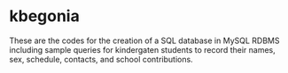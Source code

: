 # kbegonia
These are the codes for the creation of a SQL database in MySQL RDBMS including sample queries for kindergaten students to record their names, sex, schedule, contacts, and school contributions.
